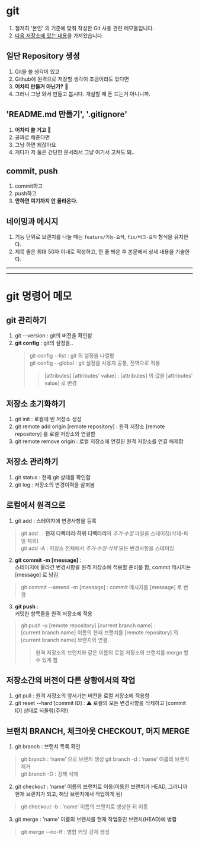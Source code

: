 # git
1. 철저히 '본인' 의 기준에 맞춰 작성한 Git 사용 관련 메모들입니다.
2. [다음 저장소에 있는 내용](https://github.com/Yuny2036/TIG/blob/main/memos/git/ko-kr.md)을 가져왔습니다. 

## 일단 Repository 생성
1. Git을 쓸 생각이 있고
2. Github에 원격으로 저장할 생각이 조금이라도 있다면
3. **어차피 만들거 아닌가?** 🤔
4. 그러니 그냥 와서 만들고 봅시다. 개설할 때 돈 드는거 아니니까.

##  'README.md 만들기', '.gitignore'
1. **어차피 쓸 거고** 🤔
2. 공짜로 해준다면
3. 그냥 하면 되잖아요
4. 게다가 저 둘은 간단한 문서라서 그냥 여기서 고쳐도 돼..

## commit, push
1. commit하고
2. push하고
3. **안하면 여기까지 안 올라온다.**

## 네이밍과 메시지
1. 기능 단위로 브랜치를 나눌 때는 `feature/기능-요약`, `fix/버그-요약` 형식을 유지한다.
2. 제목 줄은 최대 50자 이내로 작성하고, 한 줄 띄운 후 본문에서 상세 내용을 기술한다.

-----
-----
# git 명령어 메모
## git 관리하기
1. git --version : git의 버전을 확인함
2. **git config** : git의 설정을..
   > git config --list : git 의 설정을 나열함  
   > git config --global : git 설정을 사용자 공통, 전역으로 적용
   >> \[attributes] \[attributes' value] : \[attributes] 의 값을 \[attributes' value] 로 변경

## 저장소 초기화하기
1. git init : 로컬에 빈 저장소 생성
2. git remote add origin \[remote repository] : 원격 저장소 \[remote repository] 를 로컬 저장소와 연결함
3. git remote remove origin : 로컬 저장소에 연결된 원격 저장소를 연결 해제함

## 저장소 관리하기
1. git status : 현재 git 상태를 확인함
2. git log : 저장소의 변경이력을 살펴봄

## 로컬에서 원격으로
1. git add : 스테이지에 변경사항을 등록
> git add . : **현재 디렉터리·하위 디렉터리**의 *추가·수정* 파일을 스테이징(삭제-파일 제외)  
> git add -A : 저장소 전체에서 *추가·수정·삭제* 모든 변경사항을 스테이징
2. **git commit -m \[message]** :  
   스테이지에 올라간 변경사항을 원격 저장소에 적용할 준비를 함, commit 메시지는 \[message] 로 남김
> git commit --amend -m \[message] : commit 메시지를 \[message] 로 변경
3. **git push** :  
   커밋한 항목들을 원격 저장소에 적용
> git push -u \[remote repository] \[current branch name] :  
> \[current branch name] 이름의 현재 브랜치를 \[remote repository] 의 \[current branch name] 브랜치와 연결.
>> 원격 저장소의 브랜치와 같은 이름의 로컬 저장소의 브랜치를 merge 할 수 있게 함

## 저장소간의 버전이 다른 상황에서의 작업
1. git pull : 원격 저장소의 앞서가는 버전을 로컬 저장소에 적용함
2. git reset --hard \[commit ID] : ⚠️ 로컬의 모든 변경사항을 삭제하고 \[commit ID] 상태로 되돌림(주의!)

## 브랜치 BRANCH, 체크아웃 CHECKOUT, 머지 MERGE
1. git branch : 브랜치 목록 확인
> git branch <name> : ‘name’ 으로 브랜치 생성 
> git branch -d <name> : ‘name’ 이름의 브랜치 제거  
> git branch -D <name> : 강제 삭제
2. git checkout <name> : ‘name’ 이름의 브랜치로 이동(이동한 브랜치가 HEAD, 그러니까 현재 브랜치가 되고, 해당 브랜치에서 작업하게 됨)
> git checkout -b <name> : ‘name’ 이름의 브랜치로 생성한 뒤 이동
3. git merge <name> : 'name' 이름의 브랜치를 현재 작업중인 브랜치(HEAD)에 병합
> git merge --no-ff <name> : 병합 커밋 강제 생성